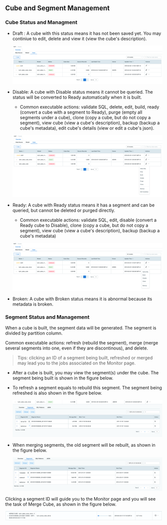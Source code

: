 ## Cube and Segment Management

### Cube Status and Managment

- Draft : A cube with this status means it has not been saved yet. You may continiue to edit, delete and view it (view the cube's description).

  ![cube draft](images/cube_segment_manage/draft_action_en.png)

- Disable: A cube with Disable status means it cannot be queried. The status will be converted to Ready automatically when it is built.

  - Common executable actions: validate SQL, delete, edit, build, ready (convert a cube with a segment to Ready), purge (empty all segments under a cube), clone (copy a cube, but do not copy a segment), view cube (view a cube's description), backup (backup a cube's metadata), edit cube's details (view or edit a cube's json).

  ![disable cube ](images/cube_segment_manage/disable_action_en.png)

- Ready: A cube with Ready status means it has a segment and can be queried, but cannot be deleted or purged directly.
  - Common executable actions: validate SQL, edit, disable (convert a Ready cube to Disable), clone (copy a cube, but do not copy a segment), view cube (view a cube's description), backup (backup a cube's metadata) 

  ![ready cube](images/cube_segment_manage/ready_action_en.png)

- Broken: A cube with Broken status means it is abnormal because its metadata is broken.

### Segment Status and Management

When a cube is built, the segment data will be generated. The segment is divided by partition column. 

Common executable actions: refresh (rebuild the segment), merge (merge several segments into one, even if they are discontinous), and delete.

> Tips: clicking an ID of a segment being built, refreshed or merged may lead you to the jobs associated on the Monitor page.  

- After a cube is built, you may view the segment(s) under the cube. The segment being built is shown in the figure below.

- To refresh a segment equals to rebuild this segment. The segment being refreshed is also shown in the figure below.

  ![build cube](images/cube_segment_manage/build_segment_en.png)

- When merging segments, the old segment will be rebuilt, as shown in the figure below.

  ![build cube](images/cube_segment_manage/merge_en.png)


Clicking a segment ID will guide you to the Monitor page and you will see the task of Merge Cube, as shown in the figure below.

![build cube](images/cube_segment_manage/merge_job_en.png)
